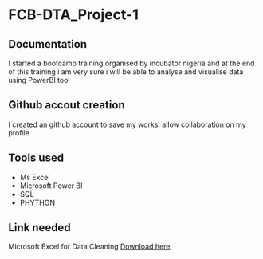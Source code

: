 # FCB-DTA_Project-1
## Documentation
I started a bootcamp training organised by incubator nigeria and at the end of this training i am very sure i will be able to analyse and visualise data using PowerBI tool

## Github accout creation
I created an github account to save my works, allow collaboration on my profile 

## Tools used
- Ms Excel
- Microsoft Power BI
- SQL
- PHYTHON

## Link needed
Microsoft Excel for Data Cleaning [Download here](https://kaggle.com)
